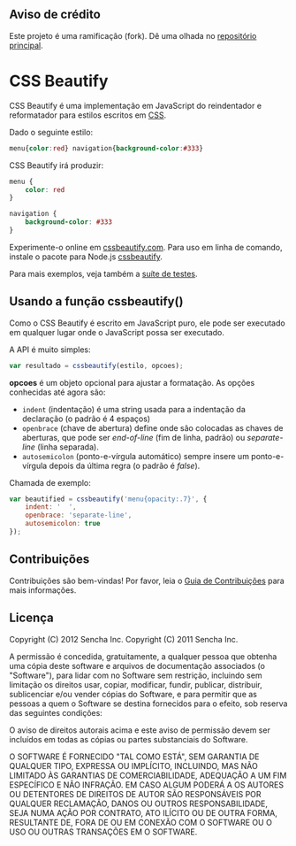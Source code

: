 ## Aviso de crédito ##

Este projeto é uma ramificação (fork). Dê uma olhada no [repositório principal](https://github.com/senchalabs/cssbeautify).


# CSS Beautify #

CSS Beautify é uma implementação em JavaScript do reindentador e reformatador para estilos escritos em [CSS](http://www.w3.org/Style/CSS/).

Dado o seguinte estilo:

```css
menu{color:red} navigation{background-color:#333}
```

CSS Beautify irá produzir:

```css
menu {
    color: red
}

navigation {
    background-color: #333
}
```

Experimente-o online em [cssbeautify.com](http://cssbeautify.com). Para uso em
linha de comando, instale o pacote para Node.js [cssbeautify](https://npmjs.org/package/cssbeautify).

Para mais exemplos, veja também a [suíte de testes](http://cssbeautify.com/test/).




## Usando a função cssbeautify() ##

Como o CSS Beautify é escrito em JavaScript puro, ele pode ser executado em qualquer lugar onde o JavaScript possa ser executado.

A API é muito simples:

```javascript
var resultado = cssbeautify(estilo, opcoes);
```

**opcoes** é um objeto opcional para ajustar a formatação. As opções conhecidas até agora são:

  *  <code>indent</code> (indentação) é uma string usada para a indentação da declaração (o padrão é 4 espaços)
  *  <code>openbrace</code> (chave de abertura) define onde são colocadas as chaves de aberturas, que pode ser *end-of-line* (fim de linha, padrão) ou *separate-line* (linha separada).
  *  <code>autosemicolon</code> (ponto-e-vírgula automático) sempre insere um ponto-e-vírgula depois da última regra (o padrão é *false*).

Chamada de exemplo:

```javascript
var beautified = cssbeautify('menu{opacity:.7}', {
    indent: '  ',
    openbrace: 'separate-line',
    autosemicolon: true
});
```

## Contribuições ##

Contribuições são bem-vindas! Por favor, leia o [Guia de Contribuições](https://github.com/AmirMehrabi/cssstyler/blob/master/CONTRIBUTING.md) para mais informações.

## Licença ##

Copyright (C) 2012 Sencha Inc.
Copyright (C) 2011 Sencha Inc.

A permissão é concedida, gratuitamente, a qualquer pessoa que obtenha uma cópia
deste software e arquivos de documentação associados (o "Software"), para lidar com
no Software sem restrição, incluindo sem limitação os direitos
usar, copiar, modificar, fundir, publicar, distribuir, sublicenciar e/ou vender
cópias do Software, e para permitir que as pessoas a quem o Software se destina
fornecidos para o efeito, sob reserva das seguintes condições:

O aviso de direitos autorais acima e este aviso de permissão devem ser incluídos em
todas as cópias ou partes substanciais do Software.

O SOFTWARE É FORNECIDO "TAL COMO ESTÁ", SEM GARANTIA DE QUALQUER TIPO, EXPRESSA OU
IMPLÍCITO, INCLUINDO, MAS NÃO LIMITADO ÀS GARANTIAS DE COMERCIABILIDADE,
ADEQUAÇÃO A UM FIM ESPECÍFICO E NÃO INFRAÇÃO. EM CASO ALGUM PODERÁ A
OS AUTORES OU DETENTORES DE DIREITOS DE AUTOR SÃO RESPONSÁVEIS POR QUALQUER RECLAMAÇÃO, DANOS OU OUTROS
RESPONSABILIDADE, SEJA NUMA AÇÃO POR CONTRATO, ATO ILÍCITO OU DE OUTRA FORMA, RESULTANTE DE,
FORA DE OU EM CONEXÃO COM O SOFTWARE OU O USO OU OUTRAS TRANSAÇÕES EM
O SOFTWARE.